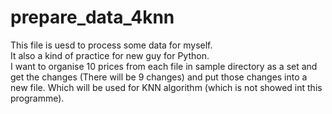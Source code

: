 # prepare_data_4knn
This file is uesd to process some data for myself. <br>
It also a kind of practice for new guy for Python. <br>
I want to organise 10 prices from each file in sample directory as a set and get the changes (There will be 9 changes) and put those changes into a new file. Which will be used for KNN algorithm (which is not showed int this programme).
